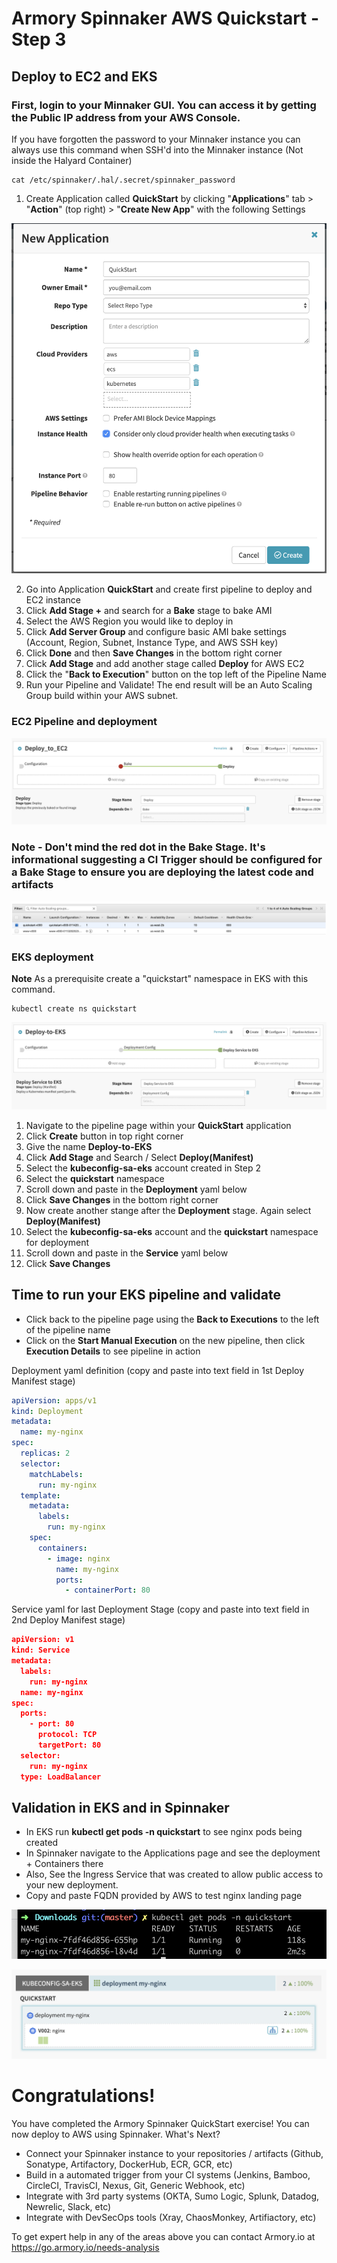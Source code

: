 # Armory Spinnaker AWS Quickstart - Step 3 
## Deploy to EC2 and EKS

### First, login to your Minnaker GUI.  You can access it by getting the Public IP address from your AWS Console.

If you have forgotten the password to your Minnaker instance you can always use this command when SSH'd into the Minnaker instance (Not inside the Halyard Container)

```code
cat /etc/spinnaker/.hal/.secret/spinnaker_password
```

1. Create Application called **QuickStart** by clicking "**Applications**" tab > "**Action**" (top right) > "**Create New App**" with the following Settings

![No CREATE Permission](/New-App.png)
  
2. Go into Application **QuickStart** and create first pipeline to deploy and EC2 instance
3. Click **Add Stage +** and search for a **Bake** stage to bake AMI
4. Select the AWS Region you would like to deploy in
5. Click **Add Server Group** and configure basic AMI bake settings (Account, Region, Subnet, Instance Type, and AWS SSH key)
6. Click **Done** and then **Save Changes** in the bottom right corner
7. Click **Add Stage** and add another stage called **Deploy** for AWS EC2
8. Click the "**Back to Execution**" button on the top left of the Pipeline Name
9. Run your Pipeline and Validate!  The end result will be an Auto Scaling Group build within your AWS subnet.

### EC2 Pipeline and deployment

![No CREATE Permission](/Deploy-to-EC2.png)

### Note - Don't mind the red dot in the Bake Stage.  It's informational suggesting a CI Trigger should be configured for a Bake Stage to ensure you are deploying the latest code and artifacts

![No CREATE Permission](/AutoScale-Group.png)

### EKS deployment 

**Note** As a prerequisite create a "quickstart" namespace in EKS with this command.

```code 
kubectl create ns quickstart
```

![No CREATE Permission](/Deploy-Service-EKS.png)

1. Navigate to the pipeline page within your **QuickStart** application
2. Click **Create** button in top right corner
3. Give the name **Deploy-to-EKS** 
4. Click **Add Stage** and Search / Select **Deploy(Manifest)** 
5. Select the **kubeconfig-sa-eks** account created in Step 2
6. Select the **quickstart** namespace
7. Scroll down and paste in the **Deployment** yaml below
8. Click **Save Changes** in the bottom right corner
9. Now create another stange after the **Deployment** stage.  Again select **Deploy(Manifest)**
10. Select the **kubeconfig-sa-eks** account and the **quickstart** namespace for deployment
11. Scroll down and paste in the **Service** yaml below
12. Click **Save Changes** 

## Time to run your EKS pipeline and validate

- Click back to the pipeline page using the **Back to Executions** to the left of the pipeline name
- Click on the **Start Manual Execution** on the new pipeline, then click **Execution Details** to see pipeline in action

Deployment yaml definition (copy and paste into text field in 1st Deploy Manifest stage)

```yaml 
apiVersion: apps/v1
kind: Deployment
metadata:
  name: my-nginx
spec:
  replicas: 2
  selector:
    matchLabels:
      run: my-nginx
  template:
    metadata:
      labels:
        run: my-nginx
    spec:
      containers:
        - image: nginx
          name: my-nginx
          ports:
            - containerPort: 80
```

Service yaml for last Deployment Stage (copy and paste into text field in 2nd Deploy Manifest stage)

``` json
apiVersion: v1
kind: Service
metadata:
  labels:
    run: my-nginx
  name: my-nginx
spec:
  ports:
    - port: 80
      protocol: TCP
      targetPort: 80
  selector:
    run: my-nginx
  type: LoadBalancer
```
## Validation in EKS and in Spinnaker

- In EKS run **kubectl get pods -n quickstart** to see nginx pods being created
- In Spinnaker navigate to the Applications page and see the deployment + Containers there
- Also, See the Ingress Service that was created to allow public access to your new deployment.
- Copy and paste FQDN provided by AWS to test nginx landing page

![No CREATE Permission](/kubectl-validate.png)

![No CREATE Permission](/Deployment-Validation.png)

# Congratulations!

You have completed the Armory Spinnaker QuickStart exercise!  You can now deploy to AWS using Spinnaker.  What's Next?

- Connect your Spinnaker instance to your repositories / artifacts (Github, Sonatype, Artifactory, DockerHub, ECR, GCR, etc)
- Build in a automated trigger from your CI systems (Jenkins, Bamboo, CircleCI, TravisCI, Nexus, Git, Generic Webhook, etc)
- Integrate with 3rd party systems (OKTA, Sumo Logic, Splunk, Datadog, Newrelic, Slack, etc)
- Integrate with DevSecOps tools (Xray, ChaosMonkey, Artifiactory, etc)

To get expert help in any of the areas above you can contact Armory.io at https://go.armory.io/needs-analysis
